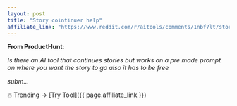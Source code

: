 ```yaml
---
layout: post
title: "Story cointinuer help"
affiliate_link: "https://www.reddit.com/r/aitools/comments/1nbf7lt/story_cointinuer_help/?ref=autoverse&utm_source=autoverse"
---
```


**From ProductHunt**:  
*<!-- SC_OFF --><div class='md'><p>Is there an AI tool that continues stories but works on a pre made prompt on where you want the story to go also it has to be free</p> </div><!-- SC_ON --> &#32; subm...*

🔥 Trending → [Try Tool]({{ page.affiliate_link }})  

